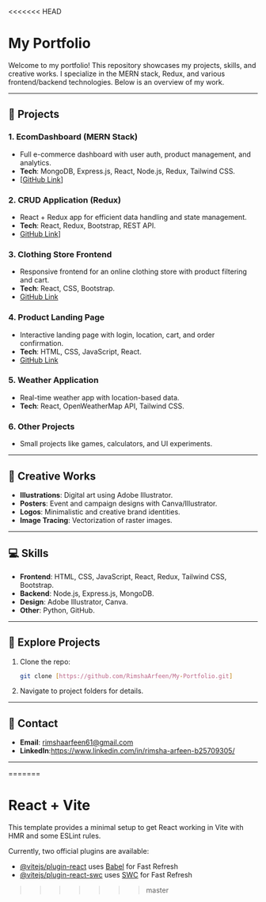 <<<<<<< HEAD
# My Portfolio

Welcome to my portfolio! This repository showcases my projects, skills, and creative works. I specialize in the MERN stack, Redux, and various frontend/backend technologies. Below is an overview of my work.

---

## 📂 Projects

### 1. **EcomDashboard (MERN Stack)**  
   - Full e-commerce dashboard with user auth, product management, and analytics.  
   - **Tech**: MongoDB, Express.js, React, Node.js, Redux, Tailwind CSS.  
   - [[GitHub Link](https://github.com/RimshaArfeen/Ecom-Dashboard)]

### 2. **CRUD Application (Redux)**  
   - React + Redux app for efficient data handling and state management.  
   - **Tech**: React, Redux, Bootstrap, REST API.  
   - [GitHub Link](https://github.com/RimshaArfeen/CrudApp-RTK)]

### 3. **Clothing Store Frontend**  
   - Responsive frontend for an online clothing store with product filtering and cart.  
   - **Tech**: React, CSS, Bootstrap.  
   - [GitHub Link](#)

### 4. **Product Landing Page**  
   - Interactive landing page with login, location, cart, and order confirmation.  
   - **Tech**: HTML, CSS, JavaScript, React.  
   - [GitHub Link](https://github.com/RimshaArfeen/ProductLandingPage)

### 5. **Weather Application**  
   - Real-time weather app with location-based data.  
   - **Tech**: React, OpenWeatherMap API, Tailwind CSS.  

### 6. **Other Projects**  
   - Small projects like games, calculators, and UI experiments.  

---

## 🎨 Creative Works

- **Illustrations**: Digital art using Adobe Illustrator.  
- **Posters**: Event and campaign designs with Canva/Illustrator.  
- **Logos**: Minimalistic and creative brand identities.  
- **Image Tracing**: Vectorization of raster images.  

---

## 💻 Skills

- **Frontend**: HTML, CSS, JavaScript, React, Redux, Tailwind CSS, Bootstrap.  
- **Backend**: Node.js, Express.js, MongoDB.  
- **Design**: Adobe Illustrator, Canva.  
- **Other**: Python, GitHub.  

---

## 🚀 Explore Projects

1. Clone the repo:  
   ```bash
   git clone [https://github.com/RimshaArfeen/My-Portfolio.git]
   ```
2. Navigate to project folders for details.  

---

## 📧 Contact

- **Email**: rimshaarfeen61@gmail.com
- **LinkedIn**:https://www.linkedin.com/in/rimsha-arfeen-b25709305/ 

---

=======
# React + Vite

This template provides a minimal setup to get React working in Vite with HMR and some ESLint rules.

Currently, two official plugins are available:

- [@vitejs/plugin-react](https://github.com/vitejs/vite-plugin-react/blob/main/packages/plugin-react/README.md) uses [Babel](https://babeljs.io/) for Fast Refresh
- [@vitejs/plugin-react-swc](https://github.com/vitejs/vite-plugin-react-swc) uses [SWC](https://swc.rs/) for Fast Refresh
>>>>>>> master
